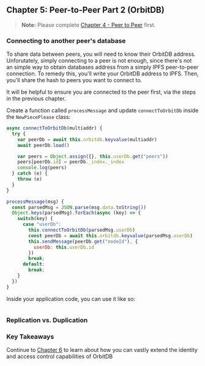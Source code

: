 ## Chapter 5: Peer-to-Peer Part 2 (OrbitDB)

> **Note:** Please complete [Chapter 4 - Peer to Peer](./04_P2P_Part_1.md) first.

### Connecting to another peer's database

To share data between peers, you will need to know their OrbitDB address. Unforutately, simply connecting to a peer is not enough, since there's not an simple way to obtain databases address from a simply IPFS peer-to-peer connection. To remedy this, you'll write your OrbitDB address to IPFS. Then, you'll share the hash to peers you want to connect to. 

It will be helpful to ensure you are connected to the peer first, via the steps in the previous chapter.

Create a function called `processMessage` and update `connectToOrbitDb` inside the `NewPiecePlease` class:

```javascript
async connectToOrbitDb(multiaddr) {
  try {
    var peerDb = await this.orbitdb.keyvalue(multiaddr)
    await peerDb.load()

    var peers = Object.assign({}, this.userDb.get("peers"))
    peers[peerDb.id] = peerDb._index._index
    console.log(peers)
  } catch (e) {
    throw (e)
  }
}

processMessage(msg) {
  const parsedMsg = JSON.parse(msg.data.toString())
  Object.keys(parsedMsg).forEach(async (key) => {
    switch(key) {
      case "userDb":
        this.connectToOrbitDb(parsedMsg.userDb)
        const peerDb = await this.orbitdb.keyvalue(parsedMsg.userDb)
        this.sendMessage(peerDb.get("nodeId"), {
          userDb: this.userDb.id
        })
        break;
      default:
        break;
    }
  })
}
```

Inside your application code, you can use it like so:

```javascript
```

### Replication vs. Duplication

### Key Takeaways

Continue to [Chapter 6](./06_Identity_Permissions.md) to learn about how you can vastly extend the identity and access control capabilities of OrbitDB
